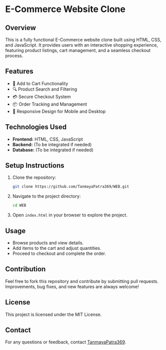 # E-Commerce Website Clone

## Overview
This is a fully functional E-Commerce website clone built using HTML, CSS, and JavaScript. It provides users with an interactive shopping experience, featuring product listings, cart management, and a seamless checkout process.

## Features
- 🛒 Add to Cart Functionality
- 🔍 Product Search and Filtering
- 💳 Secure Checkout System
- 📦 Order Tracking and Management
- 🎨 Responsive Design for Mobile and Desktop

## Technologies Used
- **Frontend:** HTML, CSS, JavaScript
- **Backend:** (To be integrated if needed)
- **Database:** (To be integrated if needed)

## Setup Instructions
1. Clone the repository:
   ```sh
   git clone https://github.com/TanmayaPatra369/WEB.git
   ```
2. Navigate to the project directory:
   ```sh
   cd WEB
   ```
3. Open `index.html` in your browser to explore the project.

## Usage
- Browse products and view details.
- Add items to the cart and adjust quantities.
- Proceed to checkout and complete the order.

## Contribution
Feel free to fork this repository and contribute by submitting pull requests. Improvements, bug fixes, and new features are always welcome!

## License
This project is licensed under the MIT License.

## Contact
For any questions or feedback, contact [TanmayaPatra369](https://github.com/TanmayaPatra369).

